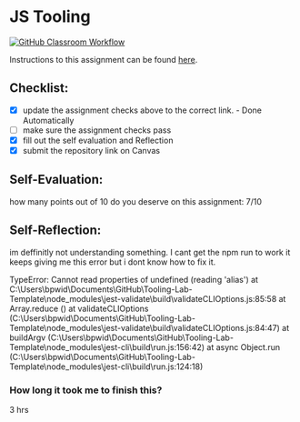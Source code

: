 JS Tooling
===================================
[![GitHub Classroom Workflow](https://github.com/IT3049C-Lively-FA23/Tooling-Lab-Template/actions/workflows/classroom.yml/badge.svg)](https://github.com/IT3049C-Lively-FA23/Tooling-Lab-Template/actions/workflows/classroom.yml)

Instructions to this assignment can be found [here](https://reedws.github.io/IT3049C/coursework/labs/tooling/).

## Checklist:
- [x] update the assignment checks above to the correct link. - Done Automatically
- [ ] make sure the assignment checks pass
- [x] fill out the self evaluation and Reflection
- [x] submit the repository link on Canvas

## Self-Evaluation: 
how many points out of 10 do you deserve on this assignment: 7/10

## Self-Reflection:
im deffinitly not understanding something.  I cant get the npm run to work it keeps giving me this error but i dont know how to fix it.

TypeError: Cannot read properties of undefined (reading 'alias')
    at C:\Users\bpwid\Documents\GitHub\Tooling-Lab-Template\node_modules\jest-validate\build\validateCLIOptions.js:85:58
    at Array.reduce (<anonymous>)
    at validateCLIOptions (C:\Users\bpwid\Documents\GitHub\Tooling-Lab-Template\node_modules\jest-validate\build\validateCLIOptions.js:84:47)
    at buildArgv (C:\Users\bpwid\Documents\GitHub\Tooling-Lab-Template\node_modules\jest-cli\build\run.js:156:42)
    at async Object.run (C:\Users\bpwid\Documents\GitHub\Tooling-Lab-Template\node_modules\jest-cli\build\run.js:124:18)

### How long it took me to finish this?
3 hrs